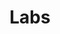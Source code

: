 ---
layout: labs-archive
permalink: /labs/
title: Labs
headline: Labs
copy: |-
    Tools for the creative community
featured_image: /uploads/pages/labs.jpg
image_description: Softcom Labs
title_of_logos: Tools for the creative community
summary_of_logos: Lorem ipsum dolor sit amet, consectetur adipiscing elit, sed do eiusmod tempor incididunt ut labore et dolore magna aliqua. Ut enim ad minim veniam, quis nostrud exercitation ullamco laboris nisi ut aliquip ex ea commodo consequat. Ut enim ad minim veniam, quis nostrud exercitation ullamco laboris nisi ut aliquip ex ea commodo consequat.
---